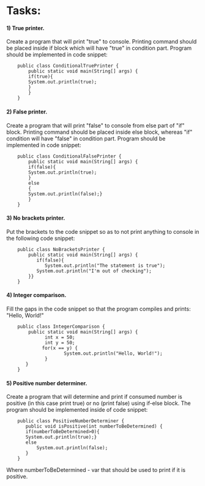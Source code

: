 # Tasks:
#### 1) True printer.
Create a program that will print "true" to console. Printing command should be placed inside if block
which will have "true" in condition part.  Program should be implemented in code snippet:


        public class ConditionalTruePrinter {
            public static void main(String[] args) {
            if(true){
            System.out.println(true);
            }
            }
        }

#### 2) False printer.
Create a program that will print "false" to console from else part of "if" block. Printing command
should be placed inside else block, whereas "if" condition will have "false" in condition part.  Program should be
implemented in code snippet:


        public class ConditionalFalsePrinter {
            public static void main(String[] args) {
            if(false){
            System.out.println(true);
            }
            else  
            {
            System.out.println(false);}
            }
        } 



#### 3) No brackets printer.
Put the brackets to the code snippet so as to not print anything to console in the following
code snippet:


        public class NoBracketsPrinter {
            public static void main(String[] args) {
               if(false){
                  System.out.println("The statement is true");
               System.out.println("I'm out of checking");
            }}
        }


#### 4) Integer comparison.
Fill the gaps in the code snippet so that the program compiles and prints: "Hello, World!"


        public class IntegerComparison {
            public static void main(String[] args) {
                  int x = 50;
                  int y = 50;
                 for(x == y) {
                         System.out.println("Hello, World!");
                  }
           }
        }


#### 5) Positive number determiner.
Create a program that will determine and print if consumed number is positive (in this
case print true) or no (print false) using if-else block. The program should be implemented inside of code snippet:


        public class PositiveNumberDeterminer {
           public void isPositive(int numberToBeDetermined) {
           if(numberToBeDetermined>0){
           System.out.println(true);}
           else 
               System.out.println(false);
           }
        }

Where numberToBeDetermined - var that should be used to print if it is positive.
